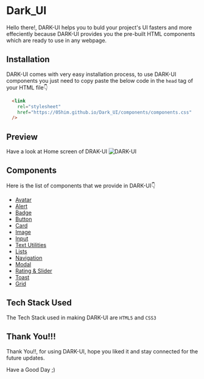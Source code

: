# Dark_UI

Hello there!, DARK-UI helps you to buld your project's UI fasters and more effeciently because DARK-UI provides you the pre-built HTML components which are ready to use in any webpage.

## Installation

DARK-UI comes with very easy installation process, to use DARK-UI components you just need to copy paste the below code in the `head` tag of your HTML file👇

```html
  <link
	rel="stylesheet"
    href="https://05him.github.io/Dark_UI/components/components.css"
  />
```

## Preview

Have a look at Home screen of DRAK-UI
![](https://cdn.discordapp.com/attachments/866189388363202583/945633314457419786/unknown.png "DARK-UI")

## Components

Here is the list of components that we provide in DARK-UI👇

* [Avatar](https://05him.github.io/Dark_UI/components/avatar/avatar.html)
* [Alert](https://05him.github.io/Dark_UI/components/alert/alert.html)
* [Badge](https://05him.github.io/Dark_UI/components/badge/badge.html)
* [Button](https://05him.github.io/Dark_UI/components/button/button.html)
* [Card](https://05him.github.io/Dark_UI/components/card/card.html)
* [Image](https://05him.github.io/Dark_UI/components/image/image.html)
* [Input](https://05him.github.io/Dark_UI/components/input/input.html)
* [Text Utilities](https://05him.github.io/Dark_UI/components/text-util/text-util.html)
* [Lists](https://05him.github.io/Dark_UI/components/lists/lists.html)
* [Navigation](https://05him.github.io/Dark_UI/components/navigation/navigation.html)
* [Modal](https://05him.github.io/Dark_UI/components/modal/modal.html)
* [Rating & Slider](https://05him.github.io/Dark_UI/components/rating/rating.html)
* [Toast](https://05him.github.io/Dark_UI/components/toast/toast.html)
* [Grid](https://05him.github.io/Dark_UI/components/grid/grid.html)

## Tech Stack Used

The Tech Stack used in making DARK-UI are `HTML5` and `CSS3`

## Thank You!!!

Thank You!!, for using DARK-UI, hope you liked it and stay connected for the future updates.

Have a Good Day ;) 








